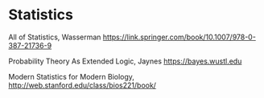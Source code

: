 # Statistics

All of Statistics, Wasserman https://link.springer.com/book/10.1007/978-0-387-21736-9

Probability Theory As Extended Logic, Jaynes https://bayes.wustl.edu

Modern Statistics for Modern Biology, http://web.stanford.edu/class/bios221/book/
